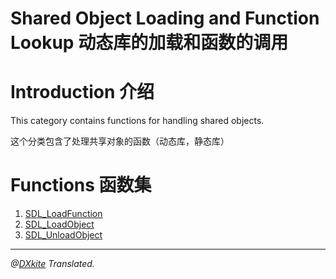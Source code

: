 # Shared Object Loading and Function Lookup 动态库的加载和函数的调用

# Introduction 介绍
This category contains functions for handling shared objects.

这个分类包含了处理共享对象的函数（动态库，静态库）

# Functions 函数集
1. [SDL_LoadFunction](../Functions/SDL_LoadFunction.md)
2. [SDL_LoadObject](../Functions/SDL_LoadObject.md)
3. [SDL_UnloadObject](../Functions/SDL_UnloadObject.md)

-------------------------------------------------------------------
*@[DXkite](https://github.com/DXkite) Translated.*